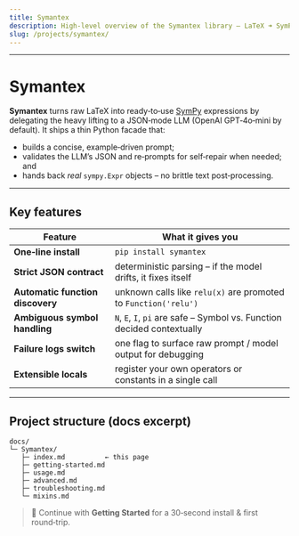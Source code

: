 ```yaml
---
title: Symantex
description: High‑level overview of the Symantex library – LaTeX ➜ SymPy via LLMs
slug: /projects/symantex/
---
```


-------------------------

# Symantex

**Symantex** turns raw LaTeX into ready‑to‑use [SymPy](https://www.sympy.org/) expressions by delegating the heavy lifting to a JSON‑mode LLM (OpenAI GPT‑4o‑mini by default).  It ships a thin Python facade that:

* builds a concise, example‑driven prompt;
* validates the LLM’s JSON and re‑prompts for self‑repair when needed; and
* hands back *real* `sympy.Expr` objects – no brittle text post‑processing.

---

## Key features

| Feature                          | What it gives you                                                       |
| -------------------------------- | ----------------------------------------------------------------------- |
| **One‑line install**             | `pip install symantex`                                                  |
| **Strict JSON contract**         | deterministic parsing – if the model drifts, it fixes itself            |
| **Automatic function discovery** | unknown calls like `relu(x)` are promoted to `Function('relu')`         |
| **Ambiguous symbol handling**    | `N`, `E`, `I`, `pi` are safe – Symbol vs. Function decided contextually |
| **Failure logs switch**          | one flag to surface raw prompt / model output for debugging             |
| **Extensible locals**            | register your own operators or constants in a single call               |

---

## Project structure (docs excerpt)

```
docs/
└─ Symantex/
   ├─ index.md          ← this page
   ├─ getting-started.md
   ├─ usage.md
   ├─ advanced.md
   ├─ troubleshooting.md
   └─ mixins.md
```

> 📖  Continue with **Getting Started** for a 30‑second install & first round‑trip.
